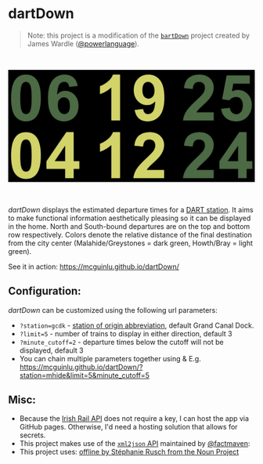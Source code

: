 # dartDown

> Note: this project is a modification of the [`bartDown`](https://github.com/powerlanguage/bartDown) project created by James Wardle ([@powerlanguage](https://github.com/powerlanguage)).

<br>

![dartDown](screenshots/dartDown.jpg)

<br>

_dartDown_ displays the estimated departure times for a [DART station](https://www.irishrail.ie/).  It aims to make functional information aesthetically pleasing so it can be displayed in the home. North and South-bound departures are on the top and bottom row respectively.  Colors denote the relative distance of the final destination from the city center (Malahide/Greystones = dark green, Howth/Bray = light green).

See it in action: https://mcguinlu.github.io/dartDown/

## Configuration:

_dartDown_ can be customized using the following url parameters:

* `?station=gcdk` - [station of origin abbreviation](https://api.irishrail.ie/realtime/realtime.asmx/getAllStationsXML), default Grand Canal Dock.
* `?limit=5` - number of trains to display in either direction, default 3
* `?minute_cutoff=2` - departure times below the cutoff will not be displayed, default 3
* You can chain multiple parameters together using & E.g. https://mcguinlu.github.io/dartDown/?station=mhide&limit=5&minute_cutoff=5

## Misc:

* Because the [Irish Rail API](https://api.irishrail.ie/realtime/) does not require a key, I can host the app via GitHub pages. Otherwise, I'd need a hosting solution that allows for secrets.
* This project makes use of the [`xml2json` API](https://github.com/factmaven/xml-to-json) maintained by [@factmaven](https://github.com/factmaven): 
* This project uses: [offline by Stéphanie Rusch from the Noun Project](https://thenounproject.com/term/offline/90580)

